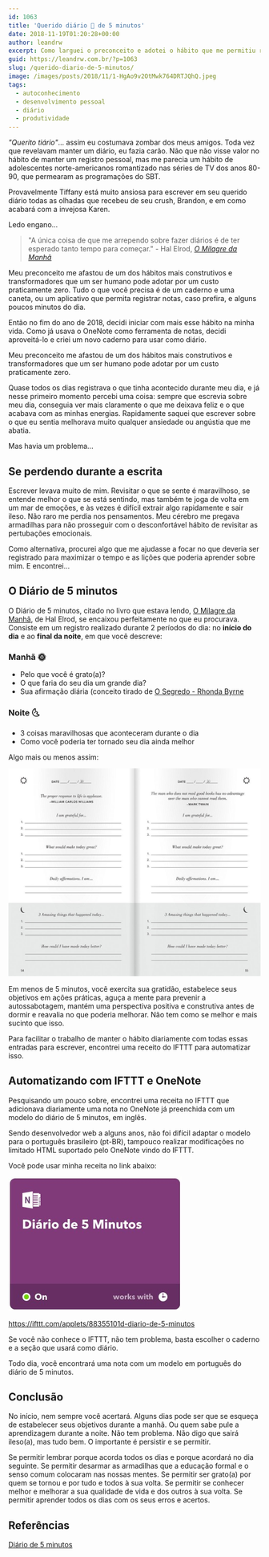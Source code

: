```yaml
---
id: 1063
title: 'Querido diário 📕 de 5 minutos'
date: 2018-11-19T01:20:28+00:00
author: leandrw
excerpt: Como larguei o preconceito e adotei o hábito que me permitiu reduzir a ansiedade, entender o que sinto, quem sou, o que quero e para onde estou indo que é manter um diário de 5 minutos...
guid: https://leandrw.com.br/?p=1063
slug: /querido-diario-de-5-minutos/
image: /images/posts/2018/11/1-HgAo9v2OtMwk764DRTJQhQ.jpeg
tags:
  - autoconhecimento
  - desenvolvimento pessoal
  - diário
  - produtividade
---
```


_"Querito tiário"_... assim eu costumava zombar dos meus amigos. Toda vez que revelavam manter um diário, eu fazia carão. Não que não visse valor no hábito de manter um registro pessoal, mas me parecia um hábito de adolescentes norte-americanos romantizado nas séries de TV dos anos 80-90, que permearam as programações do SBT.

Provavelmente Tiffany está muito ansiosa para escrever em seu querido diário todas as olhadas que recebeu de seu crush, Brandon, e em como acabará com a invejosa Karen.

Ledo engano...

> "A única coisa de que me arrependo sobre fazer diários é de ter esperado tanto tempo para começar." - Hal Elrod, _[O Milagre da Manhã](https://amzn.to/2KfKbBV)_

Meu preconceito me afastou de um dos hábitos mais construtivos e transformadores que um ser humano pode adotar por um custo praticamente zero. Tudo o que você precisa é de um caderno e uma caneta, ou um aplicativo que permita registrar notas, caso prefira, e alguns poucos minutos do dia.

Então no fim do ano de 2018, decidi iniciar com mais esse hábito na minha vida. Como já usava o OneNote como ferramenta de notas, decidi aproveitá-lo e criei um novo caderno para usar como diário.

Meu preconceito me afastou de um dos hábitos mais construtivos e transformadores que um ser humano pode adotar por um custo praticamente zero.

Quase todos os dias registrava o que tinha acontecido durante meu dia, e já nesse primeiro momento percebi uma coisa: sempre que escrevia sobre meu dia, conseguia ver mais claramente o que me deixava feliz e o que acabava com as minhas energias. Rapidamente saquei que escrever sobre o que eu sentia melhorava muito qualquer ansiedade ou angústia que me abatia.

Mas havia um problema...

## Se perdendo durante a escrita

Escrever levava muito de mim. Revisitar o que se sente é maravilhoso, se entende melhor o que se está sentindo, mas também te joga de volta em um mar de emoções, e às vezes é difícil extrair algo rapidamente e sair ileso. Não raro me perdia nos pensamentos. Meu cérebro me pregava armadilhas para não prosseguir com o desconfortável hábito de revisitar as pertubações emocionais.

Como alternativa, procurei algo que me ajudasse a focar no que deveria ser registrado para maximizar o tempo e as lições que poderia aprender sobre mim. E encontrei...

## O Diário de 5 minutos

O Diário de 5 minutos, citado no livro que estava lendo, [O Milagre da Manhã](https://amzn.to/2KfKbBV), de Hal Elrod, se encaixou perfeitamente no que eu procurava. Consiste em um registro realizado durante 2 períodos do dia: no **início do dia** e ao **final da noite**, em que você descreve:

### Manhã 🌞

- Pelo que você é grato(a)?
- O que faria do seu dia um grande dia?
- Sua afirmação diária (conceito tirado de [O Segredo - Rhonda Byrne](https://amzn.to/2Q5K3uq)

### Noite 🌜

- 3 coisas maravilhosas que aconteceram durante o dia
- Como você poderia ter tornado seu dia ainda melhor

Algo mais ou menos assim:

![Páginas do diário de 5 minutos](../images/posts/2018/11/5-min-journal.jpg)

Em menos de 5 minutos, você exercita sua gratidão, estabelece seus objetivos em ações práticas, aguça a mente para prevenir a autossabotagem, mantém uma perspectiva positiva e construtiva antes de dormir e reavalia no que poderia melhorar. Não tem como se melhor e mais sucinto que isso.

Para facilitar o trabalho de manter o hábito diariamente com todas essas entradas para escrever, encontrei uma receito do IFTTT para automatizar isso.

## Automatizando com IFTTT e OneNote

Pesquisando um pouco sobre, encontrei uma receita no IFTTT que adicionava diariamente uma nota no OneNote já preenchida com um modelo do diário de 5 minutos, em inglês.

Sendo desenvolvedor web a alguns anos, não foi difícil adaptar o modelo para o português brasileiro (pt-BR), tampouco realizar modificações no limitado HTML suportado pelo OneNote vindo do IFTTT.

Você pode usar minha receita no link abaixo:

![Applet do IFTTT que adiciona uma nota todo dia de manhã com um modelo do diário de 5 minutos](../images/posts/2018/11/Anotação-2018-11-12-001248.jpg)

https://ifttt.com/applets/88355101d-diario-de-5-minutos

Se você não conhece o IFTTT, não tem problema, basta escolher o caderno e a seção que usará como diário.

Todo dia, você encontrará uma nota com um modelo em português do diário de 5 minutos.

## Conclusão

No início, nem sempre você acertará. Alguns dias pode ser que se esqueça de estabelecer seus objetivos durante a manhã. Ou quem sabe pule a aprendizagem durante a noite. Não tem problema. Não digo que sairá ileso(a), mas tudo bem. O importante é persistir e se permitir.

Se permitir lembrar porque acorda todos os dias e porque acordará no dia seguinte. Se permitir desarmar as armadilhas que a educação formal e o senso comum colocaram nas nossas mentes. Se permitir ser grato(a) por quem se tornou e por tudo e todos à sua volta. Se permitir se conhecer melhor e melhorar a sua qualidade de vida e dos outros à sua volta. Se permitir aprender todos os dias com os seus erros e acertos.

## Referências

[Diário de 5 minutos](https://www.intelligentchange.com/products/the-five-minute-journal)
